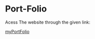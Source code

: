 # Port-Folio
Acess The website through the given link:

[myPortFolio](https://portfolio-sosenkkk.netlify.app/)
